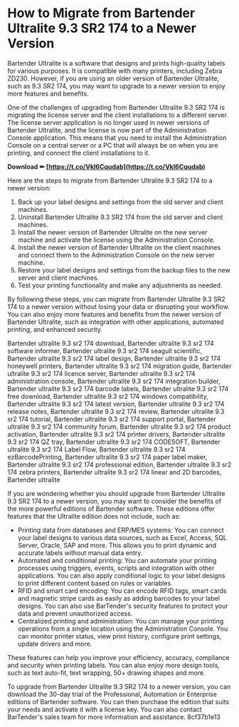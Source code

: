 
 
# How to Migrate from Bartender Ultralite 9.3 SR2 174 to a Newer Version
 
Bartender Ultralite is a software that designs and prints high-quality labels for various purposes. It is compatible with many printers, including Zebra ZD230. However, if you are using an older version of Bartender Ultralite, such as 9.3 SR2 174, you may want to upgrade to a newer version to enjoy more features and benefits.
 
One of the challenges of upgrading from Bartender Ultralite 9.3 SR2 174 is migrating the license server and the client installations to a different server. The license server application is no longer used in newer versions of Bartender Ultralite, and the license is now part of the Administration Console application. This means that you need to install the Administration Console on a central server or a PC that will always be on when you are printing, and connect the client installations to it.
 
**Download ✏ [https://t.co/Vkl6Cqudab](https://t.co/Vkl6Cqudab)**


 
Here are the steps to migrate from Bartender Ultralite 9.3 SR2 174 to a newer version:
 
1. Back up your label designs and settings from the old server and client machines.
2. Uninstall Bartender Ultralite 9.3 SR2 174 from the old server and client machines.
3. Install the newer version of Bartender Ultralite on the new server machine and activate the license using the Administration Console.
4. Install the newer version of Bartender Ultralite on the client machines and connect them to the Administration Console on the new server machine.
5. Restore your label designs and settings from the backup files to the new server and client machines.
6. Test your printing functionality and make any adjustments as needed.

By following these steps, you can migrate from Bartender Ultralite 9.3 SR2 174 to a newer version without losing your data or disrupting your workflow. You can also enjoy more features and benefits from the newer version of Bartender Ultralite, such as integration with other applications, automated printing, and enhanced security.
 
Bartender ultralite 9.3 sr2 174 download,  Bartender ultralite 9.3 sr2 174 software informer,  Bartender ultralite 9.3 sr2 174 seagull scientific,  Bartender ultralite 9.3 sr2 174 label design,  Bartender ultralite 9.3 sr2 174 honeywell printers,  Bartender ultralite 9.3 sr2 174 migration guide,  Bartender ultralite 9.3 sr2 174 licence server,  Bartender ultralite 9.3 sr2 174 administration console,  Bartender ultralite 9.3 sr2 174 integration builder,  Bartender ultralite 9.3 sr2 174 barcode labels,  Bartender ultralite 9.3 sr2 174 free download,  Bartender ultralite 9.3 sr2 174 windows compatibility,  Bartender ultralite 9.3 sr2 174 latest version,  Bartender ultralite 9.3 sr2 174 release notes,  Bartender ultralite 9.3 sr2 174 review,  Bartender ultralite 9.3 sr2 174 tutorial,  Bartender ultralite 9.3 sr2 174 support portal,  Bartender ultralite 9.3 sr2 174 community forum,  Bartender ultralite 9.3 sr2 174 product activation,  Bartender ultralite 9.3 sr2 174 printer drivers,  Bartender ultralite 9.3 sr2 174 QZ tray,  Bartender ultralite 9.3 sr2 174 CODESOFT,  Bartender ultralite 9.3 sr2 174 Label Flow,  Bartender ultralite 9.3 sr2 174 ezBarcodePrinting,  Bartender ultralite 9.3 sr2 174 paper label maker,  Bartender ultralite 9.3 sr2 174 professional edition,  Bartender ultralite 9.3 sr2 174 zebra printers,  Bartender ultralite 9.3 sr2 174 linear and 2D barcodes,  Bartender ultralite
  
If you are wondering whether you should upgrade from Bartender Ultralite 9.3 SR2 174 to a newer version, you may want to consider the benefits of the more powerful editions of Bartender software. These editions offer features that the Ultralite edition does not include, such as:

- Printing data from databases and ERP/MES systems: You can connect your label designs to various data sources, such as Excel, Access, SQL Server, Oracle, SAP and more. This allows you to print dynamic and accurate labels without manual data entry.
- Automated and conditional printing: You can automate your printing processes using triggers, events, scripts and integration with other applications. You can also apply conditional logic to your label designs to print different content based on rules or variables.
- RFID and smart card encoding: You can encode RFID tags, smart cards and magnetic stripe cards as easily as adding barcodes to your label designs. You can also use BarTender's security features to protect your data and prevent unauthorized access.
- Centralized printing and administration: You can manage your printing operations from a single location using the Administration Console. You can monitor printer status, view print history, configure print settings, update drivers and more.

These features can help you improve your efficiency, accuracy, compliance and security when printing labels. You can also enjoy more design tools, such as text auto-fit, text wrapping, 50+ drawing shapes and more.
 
To upgrade from Bartender Ultralite 9.3 SR2 174 to a newer version, you can download the 30-day trial of the Professional, Automation or Enterprise editions of Bartender software. You can then purchase the edition that suits your needs and activate it with a license key. You can also contact BarTender's sales team for more information and assistance.
 8cf37b1e13
 
